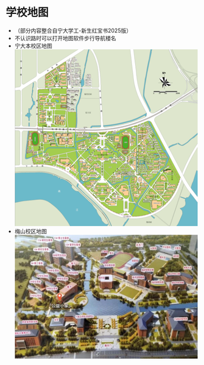 # 学校地图
- （部分内容整合自宁大学工-新生红宝书2025版）
- 不认识路时可以打开地图软件步行导航楼名
- 宁大本校区地图
![本部地图](./map1.PNG)
- 梅山校区地图
![梅山校区地图](./map2.PNG)


